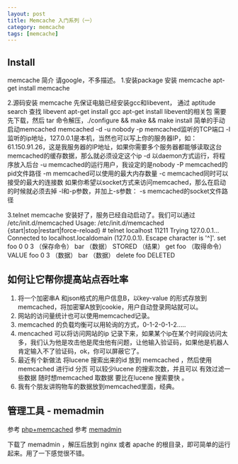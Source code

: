 ```yaml
---
layout: post
title: Memcache 入门系列（一）
category: memcache
tags: [memcache]
---
```


## Install ##
memcache 简介 请google，不多描述。
1.安装package 安装 memcache 
 apt-get install memcache 

2.源码安装 memcache 
 先保证电脑已经安装gcc和libevent，
 通过 aptitude search 查找 libevent
 apt-get install gcc
 apt-get install libevent的相关包
 需要先下载，然后 tar 命令解压，./configure && make && make install 
 简单的手动启动memcached
 memcached -d -u nobody
-p memcached监听的TCP端口
-l 监听的ip地址，127.0.0.1是本机，当然也可以写上你的服务器IP，如：61.150.91.26，这是我服务器的IP地址，如果你需要多个服务器都能够读取这台memcached的缓存数据，那么就必须设定这个ip
-d 以daemon方式运行，将程序放入后台
-u memcached的运行用户，我设定的是nobody
-P memcached的pid文件路径
-m memcached可以使用的最大内存数量
-c memcached同时可以接受的最大的连接数 如果你希望以socket方式来访问memcached，那么在启动的时候就必须去掉 -l和-p参数，并加上-s参数：
-s memcached的socket文件路径

3.telnet memcache 
 安装好了，服务已经自动启动了。我们可以通过
 /etc/init.d/memcached 
 Usage: /etc/init.d/memcached {start|stop|restart|force-reload}
	# telnet localhost 11211
	Trying 127.0.0.1...
	Connected to localhost.localdomain (127.0.0.1).
	Escape character is '^]'.
	set foo 0 0 3     （保存命令）
	bar               （数据）
	STORED            （结果）
	get foo           （取得命令）
	VALUE foo 0 3     （数据）
	bar               （数据）
	delete foo
	DELETED

## 如何让它帮你提高站点吞吐率 ##
1.  将一个加密串A 和json格式的用户信息B，以key-value 的形式存放到 memcached，将加密窜A放到cookie，用户自动登录网站就可以。
2. 网站的访问量统计也可以使用memcached记录。
3. memcached 的负载均衡可以用轮询的方式，0-1-2-0-1-2..... 
4. mencached 可以将访问网站的ip 记录下来，如果某个ip在某个时间段访问太多，我们认为他是攻击他是爬虫他有问题，让他输入验证码，如果他是机器人肯定输入不了验证码，ok，你可以屏蔽它了。
5. 最近有个新做法 将lucene 搜索出来的id 放到 memcached ，然后使用memcached 进行id 分页 可以较少lucene 的搜索次数，并且可以 有效过滤一些数据 随时想memcached 取数据 要比在lucene 搜索要快 。
6. 我有个朋友讲购物车的数据放到memcached里面，经典。

## 管理工具 - memadmin ##

参考 [php+memcached](https://vincentfeng.github.io/php/2011/11/15/PHP-%E5%85%A5%E9%97%A8%E7%B3%BB%E5%88%97-%E4%B8%80.html)
参考 [memadmin](http://www.junopen.com/memadmin/)

下载了 memadmin ，解压后放到 nginx 或者 apache 的根目录，即可简单的运行起来。用了一下感觉很不错。